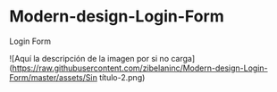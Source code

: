 # Modern-design-Login-Form
Login Form


![Aquí la descripción de la imagen por si no carga]
(https://raw.githubusercontent.com/zibelaninc/Modern-design-Login-Form/master/assets/Sin título-2.png)

